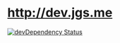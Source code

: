 # http://dev.jgs.me

[![devDependency Status](https://david-dm.org/e-jigsaw/log/dev-status.png)](https://david-dm.org/e-jigsaw/log#info=devDependencies)
